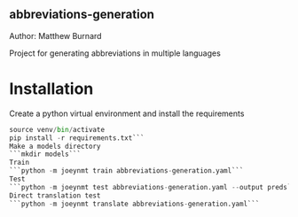 ## abbreviations-generation
Author: Matthew Burnard

Project for generating abbreviations in multiple languages

# Installation
Create a python virtual environment and install the requirements
```python -m venv venv
source venv/bin/activate
pip install -r requirements.txt```
Make a models directory
```mkdir models```
Train
```python -m joeynmt train abbreviations-generation.yaml```
Test
```python -m joeynmt test abbreviations-generation.yaml --output preds```
Direct translation test
```python -m joeynmt translate abbreviations-generation.yaml```
